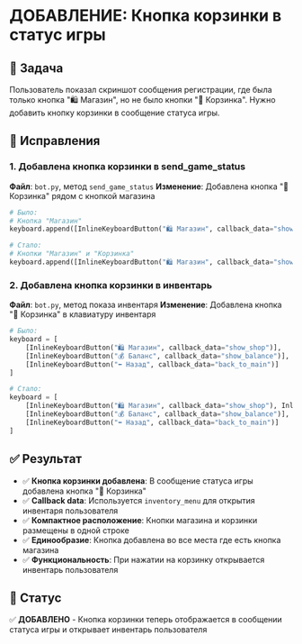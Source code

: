 # ДОБАВЛЕНИЕ: Кнопка корзинки в статус игры

## 🧺 Задача
Пользователь показал скриншот сообщения регистрации, где была только кнопка "🛍️ Магазин", но не было кнопки "🧺 Корзинка". Нужно добавить кнопку корзинки в сообщение статуса игры.

## 🔧 Исправления

### 1. Добавлена кнопка корзинки в send_game_status
**Файл**: `bot.py`, метод `send_game_status`
**Изменение**: Добавлена кнопка "🧺 Корзинка" рядом с кнопкой магазина

```python
# Было:
# Кнопка "Магазин"
keyboard.append([InlineKeyboardButton("🛍️ Магазин", callback_data="show_shop")])

# Стало:
# Кнопки "Магазин" и "Корзинка"
keyboard.append([InlineKeyboardButton("🛍️ Магазин", callback_data="show_shop"), InlineKeyboardButton("🧺 Корзинка", callback_data="inventory_menu")])
```

### 2. Добавлена кнопка корзинки в инвентарь
**Файл**: `bot.py`, метод показа инвентаря
**Изменение**: Добавлена кнопка "🧺 Корзинка" в клавиатуру инвентаря

```python
# Было:
keyboard = [
    [InlineKeyboardButton("🛍️ Магазин", callback_data="show_shop")],
    [InlineKeyboardButton("💰 Баланс", callback_data="show_balance")],
    [InlineKeyboardButton("⬅️ Назад", callback_data="back_to_main")]
]

# Стало:
keyboard = [
    [InlineKeyboardButton("🛍️ Магазин", callback_data="show_shop"), InlineKeyboardButton("🧺 Корзинка", callback_data="inventory_menu")],
    [InlineKeyboardButton("💰 Баланс", callback_data="show_balance")],
    [InlineKeyboardButton("⬅️ Назад", callback_data="back_to_main")]
]
```

## ✅ Результат
- ✅ **Кнопка корзинки добавлена**: В сообщение статуса игры добавлена кнопка "🧺 Корзинка"
- ✅ **Callback data**: Используется `inventory_menu` для открытия инвентаря пользователя
- ✅ **Компактное расположение**: Кнопки магазина и корзинки размещены в одной строке
- ✅ **Единообразие**: Кнопка добавлена во все места где есть кнопка магазина
- ✅ **Функциональность**: При нажатии на корзинку открывается инвентарь пользователя

## 🎯 Статус
✅ **ДОБАВЛЕНО** - Кнопка корзинки теперь отображается в сообщении статуса игры и открывает инвентарь пользователя
